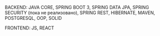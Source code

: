 BACKEND: JAVA CORE, SPRING BOOT 3, SPRING DATA JPA, SPRING SECURITY (пока не реализовано), SPRING REST, HIBERNATE, MAVEN, POSTGRESQL, OOP, SOLID

FRONTEND: JS, REACT
